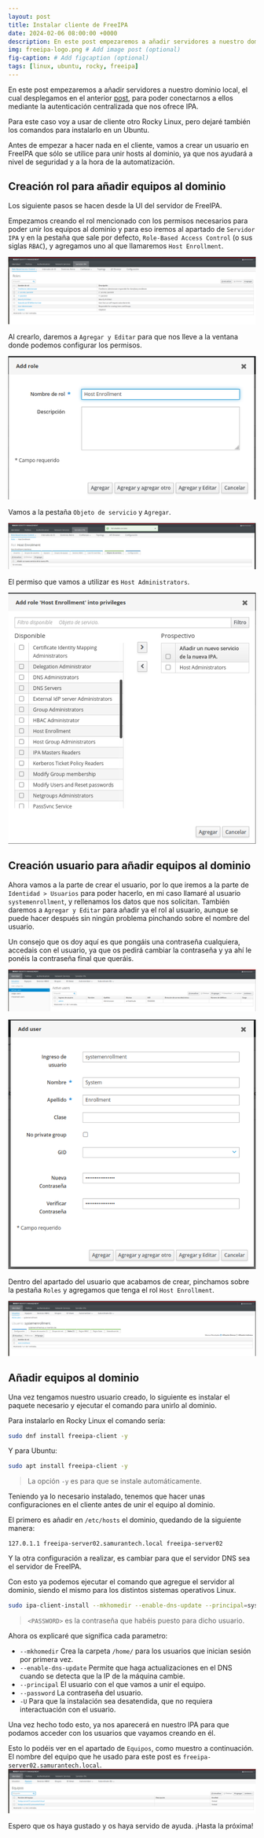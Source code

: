 ```yaml
---
layout: post
title: Instalar cliente de FreeIPA
date: 2024-02-06 08:00:00 +0000
description: En este post empezaremos a añadir servidores a nuestro dominio local para poder conectarnos a ellos mediante la autenticación centralizada que nos ofrece IPA.
img: freeipa-logo.png # Add image post (optional)
fig-caption: # Add figcaption (optional)
tags: [linux, ubuntu, rocky, freeipa]
---
```


En este post empezaremos a añadir servidores a nuestro dominio local, el cual desplegamos en el anterior [post](https://www.samurantech.com/instalar-freeipa-server-rockylinux/), para poder conectarnos a ellos mediante la autenticación centralizada que nos ofrece IPA.

Para este caso voy a usar de cliente otro Rocky Linux, pero dejaré también los comandos para instalarlo en un Ubuntu.

Antes de empezar a hacer nada en el cliente, vamos a crear un usuario en FreeIPA que sólo se utilice para unir hosts al dominio, ya que nos ayudará a nivel de seguridad y a la hora de la automatización.

## Creación rol para añadir equipos al dominio

Los siguiente pasos se hacen desde la UI del servidor de FreeIPA.

Empezamos creando el rol mencionado con los permisos necesarios para poder unir los equipos al dominio y para eso iremos al apartado de `Servidor IPA` y en la pestaña que sale por defecto, `Role-Based Access Control` (o sus siglas `RBAC`), y agregamos uno al que llamaremos `Host Enrollment`.

![crear-rol](../assets/img/posts/freeipa-client_create-rol.png)

Al crearlo, daremos a `Agregar y Editar` para que nos lleve a la ventana donde podemos configurar los permisos.

![.](../assets/img/posts/freeipa-client1.png)

Vamos a la pestaña `Objeto de servicio` y `Agregar`.

![.](../assets/img/posts/freeipa-client2.png)

El permiso que vamos a utilizar es `Host Administrators`.

![.](../assets/img/posts/freeipa-client3.png)

## Creación usuario para añadir equipos al dominio

Ahora vamos a la parte de crear el usuario, por lo que iremos a la parte de `Identidad > Usuarios` para poder hacerlo, en mi caso llamaré al usuario `systemenrollment`, y rellenamos los datos que nos solicitan. También daremos a `Agregar y Editar` para añadir ya el rol al usuario, aunque se puede hacer después sin ningún problema pinchando sobre el nombre del usuario.

Un consejo que os doy aquí es que pongáis una contraseña cualquiera, accedais con el usuario, ya que os pedirá cambiar la contraseña y ya ahí le ponéis la contraseña final que queráis.

![freeipa-ui](../assets/img/posts/freeipa-client_create-user.png)

![crear-usuario](../assets/img/posts/freeipa-client_configure-user.png)

Dentro del apartado del usuario que acabamos de crear, pinchamos sobre la pestaña `Roles` y agregamos que tenga el rol `Host Enrollment`.

![crear-usuario](../assets/img/posts/freeipa-client_add-rol.png)

## Añadir equipos al dominio

Una vez tengamos nuestro usuario creado, lo siguiente es instalar el paquete necesario y ejecutar el comando para unirlo al dominio.

Para instalarlo en Rocky Linux el comando sería:

```bash
sudo dnf install freeipa-client -y
```

Y para Ubuntu:

```bash
sudo apt install freeipa-client -y
```

>La opción `-y` es para que se instale automáticamente.

Teniendo ya lo necesario instalado, tenemos que hacer unas configuraciones en el cliente antes de unir el equipo al dominio.

El primero es añadir en `/etc/hosts` el dominio, quedando de la siguiente manera:

```text
127.0.1.1 freeipa-server02.samurantech.local freeipa-server02
```

Y la otra configuración a realizar, es cambiar para que el servidor DNS sea el servidor de FreeIPA.

Con esto ya podemos ejecutar el comando que agregue el servidor al dominio, siendo el mismo para los distintos sistemas operativos Linux.

```bash
sudo ipa-client-install --mkhomedir --enable-dns-update --principal=systemenrollment --password=<PASSWORD> -U
```

>`<PASSWORD>` es la contraseña que habéis puesto para dicho usuario.

Ahora os explicaré que significa cada parametro:

- `--mkhomedir` Crea la carpeta `/home/` para los usuarios que inician sesión por primera vez.
- `--enable-dns-update` Permite que haga actualizaciones en el DNS cuando se detecta que la IP de la máquina cambie.
- `--principal` El usuario con el que vamos a unir el equipo.
- `--password` La contraseña del usuario.
- `-U` Para que la instalación sea desatendida, que no requiera interactuación con el usuario.

Una vez hecho todo esto, ya nos aparecerá en nuestro IPA para que podamos acceder con los usuarios que vayamos creando en él.

Esto lo podéis ver en el apartado de `Equipos`, como muestro a continuación. El nombre del equipo que he usado para este post es `freeipa-server02.samurantech.local`.
![alt text](../assets/img/posts/freeipa-client4.png)

Espero que os haya gustado y os haya servido de ayuda. ¡Hasta la próxima!
